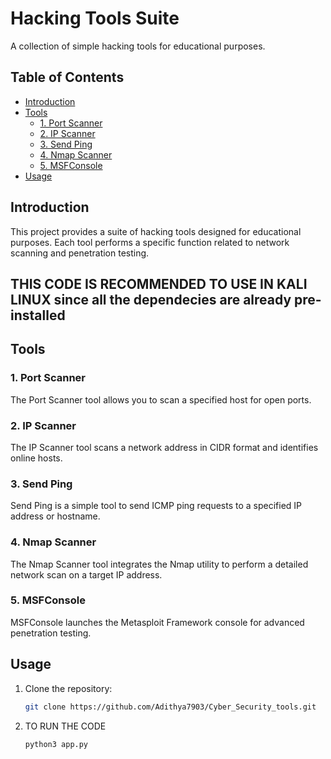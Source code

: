 # Hacking Tools Suite

A collection of simple hacking tools for educational purposes.

## Table of Contents

- [Introduction](#introduction)
- [Tools](#tools)
  - [1. Port Scanner](#1-port-scanner)
  - [2. IP Scanner](#2-ip-scanner)
  - [3. Send Ping](#3-send-ping)
  - [4. Nmap Scanner](#4-nmap-scanner)
  - [5. MSFConsole](#5-msfconsole)
- [Usage](#usage)

## Introduction

This project provides a suite of hacking tools designed for educational purposes. Each tool performs a specific function related to network scanning and penetration testing.
## THIS CODE IS RECOMMENDED TO USE IN KALI LINUX since all the dependecies are already pre-installed 

## Tools

### 1. Port Scanner

The Port Scanner tool allows you to scan a specified host for open ports.

### 2. IP Scanner

The IP Scanner tool scans a network address in CIDR format and identifies online hosts.

### 3. Send Ping

Send Ping is a simple tool to send ICMP ping requests to a specified IP address or hostname.

### 4. Nmap Scanner

The Nmap Scanner tool integrates the Nmap utility to perform a detailed network scan on a target IP address.

### 5. MSFConsole

MSFConsole launches the Metasploit Framework console for advanced penetration testing.

## Usage

1. Clone the repository:

   ```bash
   git clone https://github.com/Adithya7903/Cyber_Security_tools.git


2. TO RUN THE CODE
   ```bash
   python3 app.py
   

